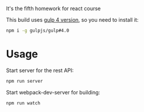 It's the fifth homework for react course

This build uses [gulp 4 version](https://github.com/gulpjs/gulp/tree/4.0), so you need to install it:
```sh
npm i -g gulpjs/gulp#4.0
```

# Usage

Start server for the rest API:
```sh
npm run server
```

Start webpack-dev-server for building:


```sh
npm run watch
```
